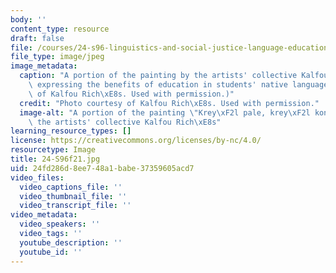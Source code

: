 ```yaml
---
body: ''
content_type: resource
draft: false
file: /courses/24-s96-linguistics-and-social-justice-language-education-and-human-rights-fall-2021/24-s96f21.jpg
file_type: image/jpeg
image_metadata:
  caption: "A portion of the painting by the artists' collective Kalfou Rich\xE8s,\
    \ expressing the benefits of education in students' native language. (Photo courtesy\
    \ of Kalfou Rich\xE8s. Used with permission.)"
  credit: "Photo courtesy of Kalfou Rich\xE8s. Used with permission."
  image-alt: "A portion of the painting \"Krey\xF2l pale, krey\xF2l konprann\" by\
    \ the artists' collective Kalfou Rich\xE8s"
learning_resource_types: []
license: https://creativecommons.org/licenses/by-nc/4.0/
resourcetype: Image
title: 24-S96f21.jpg
uid: 24fd286d-8ee7-48a1-babe-37359605acd7
video_files:
  video_captions_file: ''
  video_thumbnail_file: ''
  video_transcript_file: ''
video_metadata:
  video_speakers: ''
  video_tags: ''
  youtube_description: ''
  youtube_id: ''
---
```

